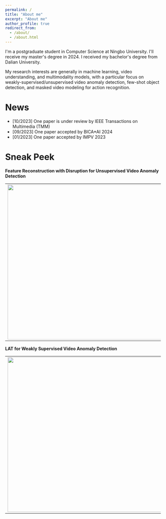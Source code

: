 ```yaml
---
permalink: /
title: "About me"
excerpt: "About me"
author_profile: true
redirect_from: 
  - /about/
  - /about.html
---
```


I'm a postgraduate student in Computer Science at Ningbo University. I'll receive my master's degree in 2024. I received my bachelor's degree from Dalian University.

My research interests are generally in machine learning, video understanding, and multimodality models, with a particular focus on weakly-supervised/unsupervised video anomaly detection, few-shot object detection, and masked video modeling for action recognition.

News
======
* [10/2023] One paper is under review by IEEE Transactions on Multimedia (TMM)
* [09/2023] One paper accepted by BICA*AI 2024
* [01/2023] One paper accepted by IMPV 2023

Sneak Peek
======
**Feature Reconstruction with Disruption for Unsupervised Video Anomaly Detection**

<table>
    <tr>
        <td ><center><img src="https://chenchentao.github.io/images/FRD-UVAD-1.png" width=500/></center></td>
        <td ><center><img src="https://chenchentao.github.io/images/FRD-UVAD-2.PNG" width=500/></center></td>
    </tr>
</table>



**LAT for Weakly Supervised Video Anomaly Detection**
<table>
    <tr>
        <td ><center><img src="https://chenchentao.github.io/images/LAT-1.png" width=500/></center></td>
        <td ><center><img src="https://chenchentao.github.io/images/LAT-2.png" width=500/></center></td>
    </tr>
</table>

